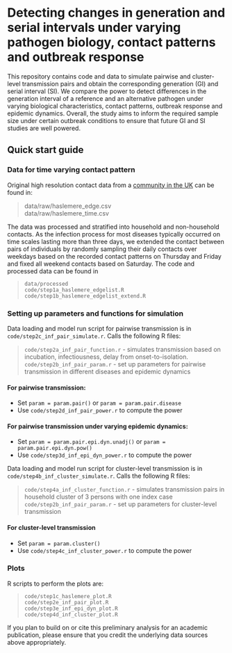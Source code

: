 # Detecting changes in generation and serial intervals under varying pathogen biology, contact patterns and outbreak response

This repository contains code and data to simulate pairwise and cluster-level transmission pairs and obtain the corresponding generation (GI) and serial interval (SI). We compare the power to detect differences in the generation interval of a reference and an alternative pathogen under varying biological characteristics, contact patterns, outbreak response and epidemic dynamics. Overall, the study aims to inform the required sample size under certain outbreak conditions to ensure that future GI and SI studies are well powered.

## Quick start guide
### Data for time varying contact pattern
Original high resolution contact data from a [community in the UK](https://doi.org/10.1101/479154) can be found in:

> data/raw/haslemere_edge.csv<br/>
> data/raw/haslemere_time.csv

The data was processed and stratified into household and non-household contacts. As the infection process for most diseases typically occurred on time scales lasting more than three days, we extended the contact between pairs of individuals by randomly sampling their daily contacts over weekdays based on the recorded contact patterns on Thursday and Friday and fixed all weekend contacts based on Saturday. The code and processed data can be found in 

> `data/processed`<br/>
> `code/step1a_haslemere_edgelist.R`<br/>
> `code/step1b_haslemere_edgelist_extend.R`

### Setting up parameters and functions for simulation
Data loading and model run script for pairwise transmission is in `code/step2c_inf_pair_simulate.r`. Calls the following R files:
> `code/step2a_inf_pair_function.r` - simulates transmission based on incubation, infectiousness, delay from onset-to-isolation.<br/>
> `code/step2b_inf_pair_param.r` - set up parameters for pairwise transmission in different diseases and epidemic dynamics

#### For pairwise transmission:
* Set `param = param.pair()` or `param = param.pair.disease`
* Use `code/step2d_inf_pair_power.r` to compute the power 

#### For pairwise transmission under varying epidemic dynamics:
* Set `param = param.pair.epi.dyn.unadj()` or `param = param.pair.epi.dyn.pow()`
* Use `code/step3d_inf_epi_dyn_power.r` to compute the power 

Data loading and model run script for cluster-level transmission is in `code/step4b_inf_cluster_simulate.r`. Calls the following R files:
> `code/step4a_inf_cluster_function.r` - simulates transmission pairs in household cluster of 3 persons with one index case<br/>
> `code/step2b_inf_pair_param.r` - set up parameters for cluster-level transmission 

#### For cluster-level transmission 
* Set `param = param.cluster()` 
* Use `code/step4c_inf_cluster_power.r` to compute the power 

### Plots
R scripts to perform the plots are:
> `code/step1c_haslemere_plot.R`<br/>
> `code/step2e_inf_pair_plot.R`<br/>
> `code/step3e_inf_epi_dyn_plot.R`<br/>
> `code/step4d_inf_cluster_plot.R`<br/>

If you plan to build on or cite this preliminary analysis for an academic publication, please ensure that you credit the underlying data sources above appropriately.
